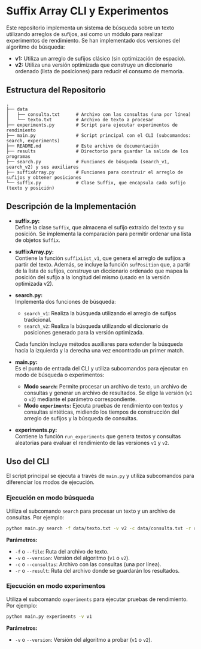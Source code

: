 # Suffix Array CLI y Experimentos

Este repositorio implementa un sistema de búsqueda sobre un texto utilizando arreglos de sufijos, así como un módulo para realizar experimentos de rendimiento. Se han implementado dos versiones del algoritmo de búsqueda:

- **v1:** Utiliza un arreglo de sufijos clásico (sin optimización de espacio).
- **v2:** Utiliza una versión optimizada que construye un diccionario ordenado (lista de posiciones) para reducir el consumo de memoria.

## Estructura del Repositorio

```
.
├── data
│   ├── consulta.txt      # Archivo con las consultas (una por línea)
│   └── texto.txt         # Archivo de texto a procesar
├── experiments.py        # Script para ejecutar experimentos de rendimiento
├── main.py               # Script principal con el CLI (subcomandos: search, experiments)
├── README.md             # Este archivo de documentación
├── results               # Directorio para guardar la salida de los programas
├── search.py             # Funciones de búsqueda (search_v1, search_v2) y sus auxiliares
├── suffixArray.py        # Funciones para construir el arreglo de sufijos y obtener posiciones
└── suffix.py             # Clase Suffix, que encapsula cada sufijo (texto y posición)
```

## Descripción de la Implementación

- **suffix.py:**  
  Define la clase `Suffix`, que almacena el sufijo extraído del texto y su posición. Se implementa la comparación para permitir ordenar una lista de objetos `Suffix`.

- **suffixArray.py:**  
  Contiene la función `suffixList_v1`, que genera el arreglo de sufijos a partir del texto. Además, se incluye la función `sufPosition` que, a partir de la lista de sufijos, construye un diccionario ordenado que mapea la posición del sufijo a la longitud del mismo (usado en la versión optimizada v2).

- **search.py:**  
  Implementa dos funciones de búsqueda:
  - `search_v1`: Realiza la búsqueda utilizando el arreglo de sufijos tradicional.
  - `search_v2`: Realiza la búsqueda utilizando el diccionario de posiciones generado para la versión optimizada.
  
  Cada función incluye métodos auxiliares para extender la búsqueda hacia la izquierda y la derecha una vez encontrado un primer match.

- **main.py:**  
  Es el punto de entrada del CLI y utiliza subcomandos para ejecutar en modo de búsqueda o experimentos:
  - **Modo `search`:** Permite procesar un archivo de texto, un archivo de consultas y generar un archivo de resultados. Se elige la versión (`v1` o `v2`) mediante el parámetro correspondiente.
  - **Modo `experiments`:** Ejecuta pruebas de rendimiento con textos y consultas sintéticas, midiendo los tiempos de construcción del arreglo de sufijos y la búsqueda de consultas.

- **experiments.py:**  
  Contiene la función `run_experiments` que genera textos y consultas aleatorias para evaluar el rendimiento de las versiones `v1` y `v2`.

## Uso del CLI

El script principal se ejecuta a través de `main.py` y utiliza subcomandos para diferenciar los modos de ejecución.

### Ejecución en modo búsqueda

Utiliza el subcomando `search` para procesar un texto y un archivo de consultas. Por ejemplo:

```bash
python main.py search -f data/texto.txt -v v2 -c data/consulta.txt -r results/resultados.txt
```

**Parámetros:**

- `-f` o `--file`: Ruta del archivo de texto.
- `-v` o `--version`: Versión del algoritmo (`v1` o `v2`).
- `-c` o `--consultas`: Archivo con las consultas (una por línea).
- `-r` o `--result`: Ruta del archivo donde se guardarán los resultados.

### Ejecución en modo experimentos

Utiliza el subcomando `experiments` para ejecutar pruebas de rendimiento. Por ejemplo:

```bash
python main.py experiments -v v1
```

**Parámetros:**

- `-v` o `--version`: Versión del algoritmo a probar (`v1` o `v2`).
